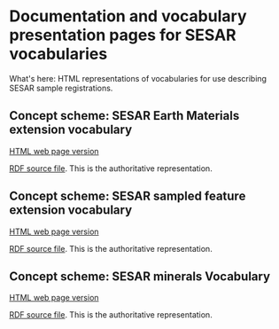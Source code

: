 # Documentation and vocabulary presentation pages for SESAR vocabularies

What's here:
HTML representations of vocabularies for use describing SESAR sample registrations. 

## Concept scheme: SESAR Earth Materials extension vocabulary

[HTML web page version](https://geosamples.github.io/vocabularies/SESAR_material_extension_rock_sediment.html) 

[RDF source file](https://raw.githubusercontent.com/geosamples/vocabularies/sampledFeatureExtension/vocabulary/SESAR_material_extension_rock_sediment.ttl). This is the authoritative representation. 

## Concept scheme: SESAR sampled feature extension vocabulary

[HTML web page version](https://geosamples.github.io/vocabularies/SESAR_sampled_feature_extension.html)

[RDF source file](https://raw.githubusercontent.com/geosamples/vocabularies/sampledFeatureExtension/vocabulary/SESAR_sampled_feature_extension.ttl). This is the authoritative representation. 

## Concept scheme: SESAR minerals Vocabulary

[HTML web page version](https://geosamples.github.io/vocabularies/mineralSKOS.html)

[RDF source file](https://raw.githubusercontent.com/GeoSamples/vocabularies/sampledFeatureExtension/vocabulary/mineralSKOS.ttl). This is the authoritative representation. 

